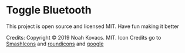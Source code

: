 #  Toggle Bluetooth

This project is open source and licensed MIT. Have fun making it better

Credits:
Copyright © 2019 Noah Kovacs. MIT. Icon Credits go to [SmashIcons](https://www.flaticon.com/authors/smashicons) and [roundicons](https://www.flaticon.com/authors/roundicons) and [google](https://www.flaticon.com/authors/google)
